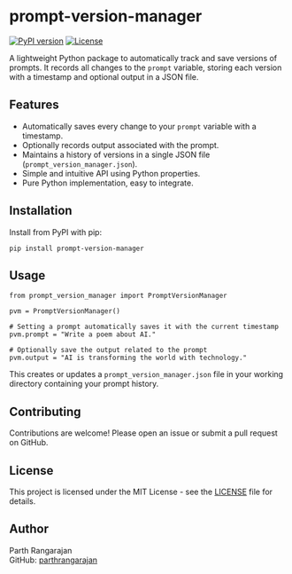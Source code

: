 # prompt-version-manager

[![PyPI version](https://img.shields.io/pypi/v/prompt-version-manager.svg)](https://pypi.org/project/prompt-version-manager/)
[![License](https://img.shields.io/github/license/parthrangarajan/prompt_version_manager.svg)](LICENSE)

A lightweight Python package to automatically track and save versions of prompts. It records all changes to the `prompt` variable, storing each version with a timestamp and optional output in a JSON file.

## Features

- Automatically saves every change to your `prompt` variable with a timestamp.
- Optionally records output associated with the prompt.
- Maintains a history of versions in a single JSON file (`prompt_version_manager.json`).
- Simple and intuitive API using Python properties.
- Pure Python implementation, easy to integrate.

## Installation

Install from PyPI with pip:

    pip install prompt-version-manager

## Usage

    from prompt_version_manager import PromptVersionManager

    pvm = PromptVersionManager()

    # Setting a prompt automatically saves it with the current timestamp
    pvm.prompt = "Write a poem about AI."

    # Optionally save the output related to the prompt
    pvm.output = "AI is transforming the world with technology."


  This creates or updates a `prompt_version_manager.json` file in your working directory containing your prompt history.

## Contributing

Contributions are welcome! Please open an issue or submit a pull request on GitHub.

## License

This project is licensed under the MIT License - see the [LICENSE](LICENSE) file for details.

## Author

Parth Rangarajan  
GitHub: [parthrangarajan](https://github.com/parthrangarajan)
